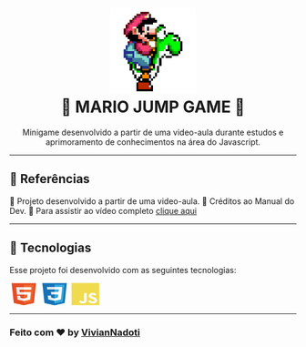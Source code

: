 <!-- Apresentação -->
<h1 align="center">
    <img width="150px" alt="Mario e Yoshi" title="MARIO JUMP GAME" src="./img/mario-speed.gif"></img>
    <br>
    👾 MARIO JUMP GAME 👾
</h1>

<p align="center">Minigame desenvolvido a partir de uma video-aula durante estudos e aprimoramento de conhecimentos na área do Javascript.</p>

<hr>

<!-- Referencias -->
## 🔖 Referências</h2>
🔹 Projeto desenvolvido a partir de uma video-aula. 
🔹 Créditos ao Manual do Dev. 
🔹 Para assistir ao vídeo completo [clique aqui](http://https://www.youtube.com/watch?v=r9buAwVBDhA "clique aqui") 


<hr>

## 🚀 Tecnologias

Esse projeto foi desenvolvido com as seguintes tecnologias:

<div style="display: inline_block">
	<img align="center" alt="Vivi-HTML" height="40" width="50" src="https://raw.githubusercontent.com/devicons/devicon/master/icons/html5/html5-original.svg">
	<img align="center" alt="Vivi-CSS" height="40" width="50" src="https://raw.githubusercontent.com/devicons/devicon/master/icons/css3/css3-original.svg">
    <img align="center" alt="Vivi-Js" height="40" width="50" src="https://raw.githubusercontent.com/devicons/devicon/master/icons/javascript/javascript-plain.svg">
    
</div>

<hr> 

### Feito com ♥ by [VivianNadoti](https://github.com/vinadoti)